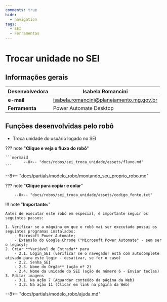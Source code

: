 ```yaml
---
comments: true
hide:
  - navigation
tags:
  - SEI
  - Ferramentas
---
```


# Trocar unidade no SEI


## Informações gerais

| **Desenvolvedora**| Isabela Romancini  |
| ----------- | ------------------------------------ |
| **e-mail**       | isabela.romancini@planejamento.mg.gov.br|
| **Ferramenta**    | Power Automate Desktop |

## Funções desenvolvidas pelo robô

- Troca unidade do usuário logado no SEI

??? note "**Clique e veja o fluxo do robô**"

    ```mermaid
            --8<-- "docs/robos/sei_troca_unidade/assets/fluxo.md"
    ```

--8<-- "docs/partials/modelo_robo/montando_seu_proprio_robo.md"

??? note "**Clique para copiar e colar**"

        --8<-- "docs/robos/sei_troca_unidade/assets/codigo_fonte.txt"

!!! note "**Importante:**"

    Antes de executar este robô em especial, é importante seguir os seguintes passos:

    1. Verificar se a máquina em que o robô vai ser executado possui os seguintes programas instalados:
        - Microsoft Power Automate;
        - Extensão do Google Chrome ("Microsoft Power Automate" - sem ser o legacy);
    2. Criar **Variável de Entrada** para
        - 2.1. Login_SEI (verificar se o navegador está com autocomplete ativado para este login - desativar, se for o caso)
        - 2.2. Senha_SEI
        - 2.3. Nome do Órgão** (ação nº 2)
        - 2.4. Nome da unidade do SEI (ação de número 6 - Enviar teclas)
    3. Editar imagens 
        - 3.1. Na ação 7 (Aguardar conteúdo da página da Web)
        - 3.2. Na ação 11 (Clicar em link na página da Web) 


--8<-- "docs/partials/modelo_robo/ajuda.md"
